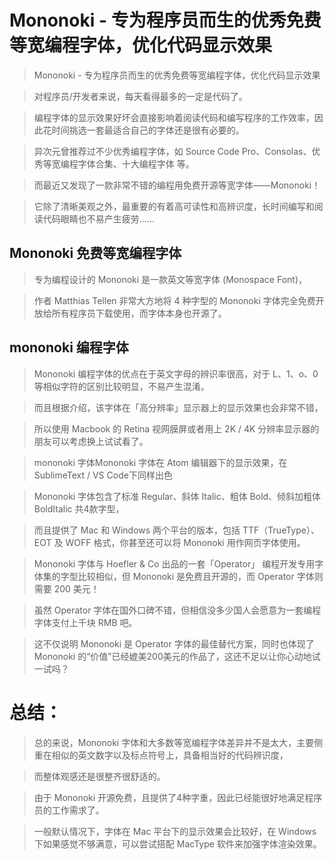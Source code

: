 # Mononoki - 专为程序员而生的优秀免费等宽编程字体，优化代码显示效果
 
> Mononoki - 专为程序员而生的优秀免费等宽编程字体，优化代码显示效果

> 对程序员/开发者来说，每天看得最多的一定是代码了。

> 编程字体的显示效果好坏会直接影响着阅读代码和编写程序的工作效率，因此花时间挑选一套最适合自己的字体还是很有必要的。

> 异次元曾推荐过不少优秀编程字体，如 Source Code Pro、Consolas、优秀等宽编程字体合集、十大编程字体 等。

> 而最近又发现了一款非常不错的编程用免费开源等宽字体——Mononoki！

> 它除了清晰美观之外，最重要的有着高可读性和高辨识度，长时间编写和阅读代码眼睛也不易产生疲劳……

## Mononoki 免费等宽编程字体 

> 专为编程设计的 Mononoki 是一款英文等宽字体 (Monospace Font)，

> 作者 Matthias Tellen 非常大方地将 4 种字型的 Mononoki 字体完全免费开放给所有程序员下载使用，而字体本身也开源了。

## mononoki 编程字体

> Mononoki 编程字体的优点在于英文字母的辨识率很高，对于 L、1、o、0 等相似字符的区别比较明显，不易产生混淆。

> 而且根据介绍，该字体在「高分辨率」显示器上的显示效果也会非常不错，

>所以使用 Macbook 的 Retina 视网膜屏或者用上 2K / 4K 分辨率显示器的朋友可以考虑换上试试看了。

> mononoki 字体Mononoki 字体在 Atom 编辑器下的显示效果，在 SublimeText / VS Code下同样出色
 
> Mononoki 字体包含了标准 Regular、斜体 Italic、粗体 Bold、倾斜加粗体 BoldItalic 共4款字型，

> 而且提供了 Mac 和 Windows 两个平台的版本，包括 TTF（TrueType）、EOT 及 WOFF 格式，你甚至还可以将 Mononoki 用作网页字体使用。

> Mononoki 字体与 Hoefler & Co 出品的一套「Operator」 编程开发专用字体集的字型比较相似，但 Mononoki 是免费且开源的，而 Operator 字体则需要 200 美元！

> 虽然 Operator 字体在国外口碑不错，但相信没多少国人会愿意为一套编程字体支付上千块 RMB 吧。

> 这不仅说明 Mononoki 是 Operator 字体的最佳替代方案，同时也体现了 Mononoki 的“价值”已经媲美200美元的作品了，这还不足以让你心动地试一试吗？

# 总结：

> 总的来说，Mononoki 字体和大多数等宽编程字体差异并不是太大，主要侧重在相似的英文数字以及标点符号上，具备相当好的代码辨识度，

> 而整体观感还是很整齐很舒适的。

> 由于 Mononoki 开源免费，且提供了4种字重，因此已经能很好地满足程序员的工作需求了。

> 一般默认情况下，字体在 Mac 平台下的显示效果会比较好，在 Windows 下如果感觉不够满意，可以尝试搭配 MacType 软件来加强字体渲染效果。
